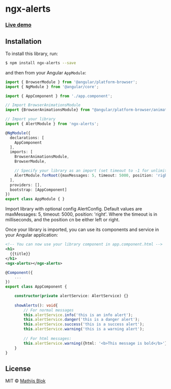 # ngx-alerts

### [Live demo](https://demo.mathijsblok.com)

## Installation

To install this library, run:

```bash
$ npm install ngx-alerts --save
```

and then from your Angular `AppModule`:

```typescript
import { BrowserModule } from '@angular/platform-browser';
import { NgModule } from '@angular/core';

import { AppComponent } from './app.component';

// Import BrowserAnimationsModule
import {BrowserAnimationsModule} from "@angular/platform-browser/animations";

// Import your library
import { AlertModule } from 'ngx-alerts';

@NgModule({
  declarations: [
    AppComponent
  ],
  imports: [
    BrowserAnimationsModule,
    BrowserModule,

    // Specify your library as an import (set timeout to -1 for unlimited timeout, the message can only be closed by the user clicking on it)
    AlertModule.forRoot({maxMessages: 5, timeout: 5000, position: 'right'})
  ],
  providers: [],
  bootstrap: [AppComponent]
})
export class AppModule { }
```

Import library with optional config AlertConfig. Default values are maxMessages: 5, timeout: 5000, position: 'right'.
Where the timeout is in milliseconds, and the position cn be either left or right.
<br>

Once your library is imported, you can use its components and service in your Angular application:

```xml
<!-- You can now use your library component in app.component.html -->
<h1>
  {{title}}
</h1>
<ngx-alerts></ngx-alerts>
```

```typescript
@Component({
    ...
})
export class AppComponent {

    constructor(private alertService: AlertService) {}
    
    showAlerts(): void{
        // For normal messages
        this.alertService.info('this is an info alert');
        this.alertService.danger('this is a danger alert');
        this.alertService.success('this is a success alert');
        this.alertService.warning('this is a warning alert');
        
        // For html messages:
        this.alertService.warning({html: '<b>This message is bold</b>'});
    }    
}
```

## License

MIT © [Mathijs Blok](mailto:info@mathijsblok.com)
